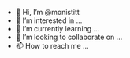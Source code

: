 - 👋 Hi, I’m @monistitt
- 👀 I’m interested in ...
- 🌱 I’m currently learning ...
- 💞️ I’m looking to collaborate on ...
- 📫 How to reach me ...

<!---
monistitt/monistitt is a ✨ special ✨ repository because its `README.md` (this file) appears on your GitHub profile.
You can click the Preview link to take a look at your changes.
--->
